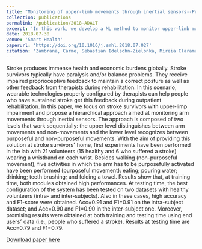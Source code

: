 ```yaml
---
title: "Monitoring of upper-limb movements through inertial sensors--Preliminary results"
collection: publications
permalink: /publication/2018-ADALT
excerpt: 'In this work, we develop a ML method to monitor upper-limb movements through inertial sensors to improve outpatient rehabilitatio of stroke survivors.'
date: 2018-07-30
venue: 'Smart Health'
paperurl: 'https://doi.org/10.1016/j.smhl.2018.07.027'
citation: 'Zambrana, Carme, Sebastian Idelsohn-Zielonka, Mireia Claramunt-Molet, Maria Almenara-Masbernat, Eloy Opisso, Josep Maria Tormos, Felip Miralles, and Eloisa Vargiu. "Monitoring of upper-limb movements through inertial sensors–preliminary results." Smart Health 13 (2019): 100059.'
---
```

Stroke produces immense health and economic burdens globally. Stroke survivors typically have paralysis and/or balance problems. They receive impaired proprioceptive feedback to maintain a correct posture as well as other feedback from therapists during rehabilitation. In this scenario, wearable technologies properly configured by therapists can help people who have sustained stroke get this feedback during outpatient rehabilitation. In this paper, we focus on stroke survivors with upper-limp impairment and propose a hierarchical approach aimed at monitoring arm movements through inertial sensors. The approach is composed of two levels that work sequentially: the upper level distinguishes between arm movements and non-movements and the lower level recognizes between purposeful and non-purposeful movements. With the aim of providing this solution at stroke survivors׳ home, first experiments have been performed in the lab with 21 volunteers (15 healthy and 6 who suffered a stroke) wearing a wristband on each wrist. Besides walking (non-purposeful movement), five activities in which the arm has to be purposefully activated have been performed (purposeful movement): eating; pouring water; drinking; teeth brushing; and folding a towel. Results show that, at training time, both modules obtained high performances. At testing time, the best configuration of the system has been tested on two datasets with healthy volunteers (intra- and inter-subjects). Also in these cases, high accuracy and F1-score were obtained. Acc=0.91 and F1=0.91 on the intra-subject dataset; and Acc=0.90 and F1=0.90 in the inter-subject one. Moreover, promising results were obtained at both training and testing time using end users׳ data (i.e., people who suffered a stroke). Results at testing time are Acc=0.79 and F1=0.79.


[Download paper here](https://doi.org/10.1016/j.smhl.2018.07.027)
